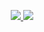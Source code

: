 
<p align="center">
  <a href="https://skillicons.dev">
    <img src="https://skillicons.dev/icons?i=js,html,css,java,docker ,aws, github, gitlab, idea, jquery, kubernetes, linux, maven, mysql, ts, vscode , jenkins , git, angular " />
        <img src="https://skillicons.dev/icons?i=java,docker ,aws, github, gitlab, idea, jquery, kubernetes, linux, maven, mysql, ts, vscode , jenkins , git, angular " />
  </a>
</p>
